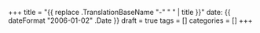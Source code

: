 +++
title = "{{ replace .TranslationBaseName "-" " " | title }}"
date: {{ dateFormat "2006-01-02" .Date }}
draft = true
tags = []
categories = []
+++
